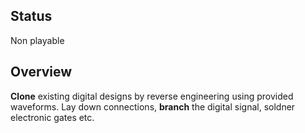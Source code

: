 ## Status
Non playable

## Overview
**Clone** existing digital designs by reverse engineering using provided waveforms. Lay down connections, **branch** the digital signal, soldner electronic gates etc.